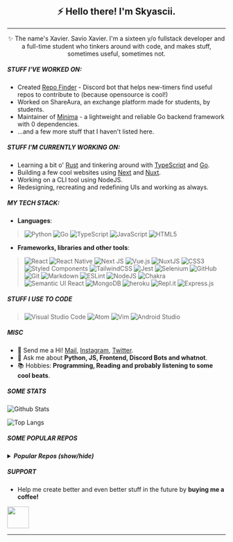 <!-- markdownlint-disable no-inline-html MD041 MD026-->

<h2 align="center">
⚡ Hello there! I'm Skyascii.
</h2>

---
<p align="center">
✨ The name's Xavier. Savio Xavier. I'm a sixteen y/o fullstack developer and a full-time student who tinkers around with code, and makes stuff, sometimes useful, sometimes not.
</p>

##### STUFF I'VE WORKED ON:

- Created [Repo Finder](https://github.com/savioxavier/repo-finder-bot) - Discord bot that helps new-timers find useful repos to contribute to (because opensource is cool!)
- Worked on ShareAura, an exchange platform made for students, by students.
- Maintainer of [Minima](https://github.com/gominima) - a lightweight and reliable Go backend framework with 0 dependencies.
- ...and a few more stuff that I haven't listed here.

##### STUFF I'M CURRENTLY WORKING ON:

- Learning a bit o' [Rust](https://www.rust-lang.org/) and tinkering around with [TypeScript](https://www.typescriptlang.org/) and [Go](https://go.dev/).
- Building a few cool websites using [Next](https://nextjs.org/) and [Nuxt](https://nuxtjs.org/).
- Working on a CLI tool using NodeJS.
- Redesigning, recreating and redefining UIs and working as always.

##### MY TECH STACK:

- **Languages**:

> ![Python](https://img.shields.io/badge/python-3670A0?style=for-the-badge&logo=python&logoColor=ffdd54)
> ![Go](https://img.shields.io/badge/go-%2300ADD8.svg?style=for-the-badge&logo=go&logoColor=white)
> ![TypeScript](https://img.shields.io/badge/typescript-%23007ACC.svg?style=for-the-badge&logo=typescript&logoColor=white)
> ![JavaScript](https://img.shields.io/badge/JavaScript-F7DF1E?style=for-the-badge&logo=javascript&logoColor=black)
> ![HTML5](https://img.shields.io/badge/html5-%23E34F26.svg?style=for-the-badge&logo=html5&logoColor=white)

- **Frameworks, libraries and other tools**:

> ![React](https://img.shields.io/badge/React-20232A?style=for-the-badge&logo=react&logoColor=61DAFB)
> ![React Native](https://img.shields.io/badge/react_native-%2320232a.svg?style=for-the-badge&logo=react&logoColor=%2361DAFB)
> ![Next JS](https://img.shields.io/badge/Next-black?style=for-the-badge&logo=next.js&logoColor=white)
> ![Vue.js](https://img.shields.io/badge/vuejs-%2335495e.svg?style=for-the-badge&logo=vuedotjs&logoColor=%234FC08D)
> ![NuxtJS](https://img.shields.io/badge/Nuxt-41B883?style=for-the-badge&logo=nuxt.js&logoColor=white)
> ![CSS3](https://img.shields.io/badge/css3-%231572B6.svg?style=for-the-badge&logo=css3&logoColor=white)
> ![Styled Components](https://img.shields.io/badge/styled--components-DB7093?style=for-the-badge&logo=styled-components&logoColor=white)
> ![TailwindCSS](https://img.shields.io/badge/tailwindcss-%2338B2AC.svg?style=for-the-badge&logo=tailwind-css&logoColor=white)
> ![Jest](https://img.shields.io/badge/-jest-%23C21325?style=for-the-badge&logo=jest&logoColor=white)
> ![Selenium](https://img.shields.io/badge/-selenium-%43B02A?style=for-the-badge&logo=selenium&logoColor=white)
> ![GitHub](https://img.shields.io/badge/github-%23121011.svg?style=for-the-badge&logo=github&logoColor=white)
> ![Git](https://img.shields.io/badge/git-%23F05033.svg?style=for-the-badge&logo=git&logoColor=white)
> ![Markdown](https://img.shields.io/badge/markdown-%23000000.svg?style=for-the-badge&logo=markdown&logoColor=white)
> ![ESLint](https://img.shields.io/badge/ESLint-4B3263?style=for-the-badge&logo=eslint&logoColor=white)
> ![NodeJS](https://img.shields.io/badge/Node.js-43853D?style=for-the-badge&logo=node.js&logoColor=white)
> ![Chakra](https://img.shields.io/badge/chakra-%234ED1C5.svg?style=for-the-badge&logo=chakraui&logoColor=white)
> ![Semantic UI React](https://img.shields.io/badge/Semantic%20UI%20React-%2335BDB2.svg?style=for-the-badge&logo=SemanticUIReact&logoColor=white)
> ![MongoDB](https://img.shields.io/badge/MongoDB-4EA94B?style=for-the-badge&logo=mongodb&logoColor=white)
> ![heroku](https://img.shields.io/badge/Heroku-430098?style=for-the-badge&logo=heroku&logoColor=white)
> ![Repl.it](https://img.shields.io/badge/Repl.it-%230D101E.svg?style=for-the-badge&logo=replit&logoColor=white)
> ![Express.js](https://img.shields.io/badge/express.js-%23404d59.svg?style=for-the-badge&logo=express&logoColor=%2361DAFB)

##### STUFF I USE TO CODE

> ![Visual Studio Code](https://img.shields.io/badge/Visual%20Studio%20Code-0078d7.svg?style=for-the-badge&logo=visual-studio-code&logoColor=white)
> ![Atom](https://img.shields.io/badge/Atom-%2366595C.svg?style=for-the-badge&logo=atom&logoColor=white)
> ![Vim](https://img.shields.io/badge/VIM-%2311AB00.svg?style=for-the-badge&logo=vim&logoColor=white)
> ![Android Studio](https://img.shields.io/badge/Android%20Studio-3DDC84.svg?style=for-the-badge&logo=android-studio&logoColor=white)

##### MISC

- 📧 Send me a Hi! [Mail](mailto:savioxavier112@gmail.com), [Instagram](https://instagram.com/saviounderscore), [Twitter](https://twitter.com/saviounderscore).
- 💬 Ask me about **Python, JS, Frontend, Discord Bots and whatnot**.
- 📚 Hobbies: **Programming, Reading and probably listening to some cool beats**.

##### SOME STATS

![Github Stats](https://github-readme-stats.vercel.app/api?username=savioxavier&show_icons=true&theme=vue-dark&count_private=true&hide_border=true&border_radius=10)

![Top Langs](https://github-readme-stats.vercel.app/api/top-langs/?username=savioxavier&layout=compact&theme=vue-dark&count_private=true&hide_border=true&border_radius=10)

##### SOME POPULAR REPOS


<details>

<summary><strong><em>Popular Repos (show/hide)</em></strong></summary>

[![Repo Card](https://github-readme-stats.vercel.app/api/pin/?username=savioxavier&repo=repo-finder-bot&theme=vue-dark&hide_border=true&border_radius=10)](https://github.com/savioxavier/repo-finder-bot)

[![Repo Card](https://github-readme-stats.vercel.app/api/pin/?username=savioxavier&repo=discord-neofetch&theme=vue-dark&hide_border=true&border_radius=10)](https://github.com/savioxavier/discord-neofetch)

[![Repo Card](https://github-readme-stats.vercel.app/api/pin/?username=savioxavier&repo=leetspeak&theme=vue-dark&hide_border=true&border_radius=10)](https://github.com/savioxavier/leetspeak)

</details> 
 
##### SUPPORT

- Help me create better and even better stuff in the future by **buying me a coffee!**

<a href="https://www.buymeacoffee.com/savioxavier">
<img src="https://cdn.buymeacoffee.com/buttons/v2/default-blue.png" height="50px">
</a>

---
